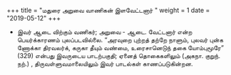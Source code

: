 ﻿+++
title = "மதுரை அறுவை வாணிகன் இளவேட்டனார்  "
weight = 1
date = "2019-05-12"
+++


-  இவர் ஆடை விற்கும் வணிகர்; அறுவை - ஆடை. வேட்டனார் என்ற பெயர்க்காரணம் புலப்படவில்லை. “அரவுறை புற்றத் தற்றே நாளும், புலவர் புன்க ணோக்கா திரவலர்க், கருகா தீயும் வண்மை, உரைசானெடுந் தகை யோம்புமூரே” (329)  என்பது இவருடைய பாடற்பகுதி; ஏனைத் தொகைகளிலும் (அகநா. குறுந். நற்.) , திருவள்ளுவமாலையிலும் இவர் பாடல்கள் காணப்படுகின்றன. 
  
